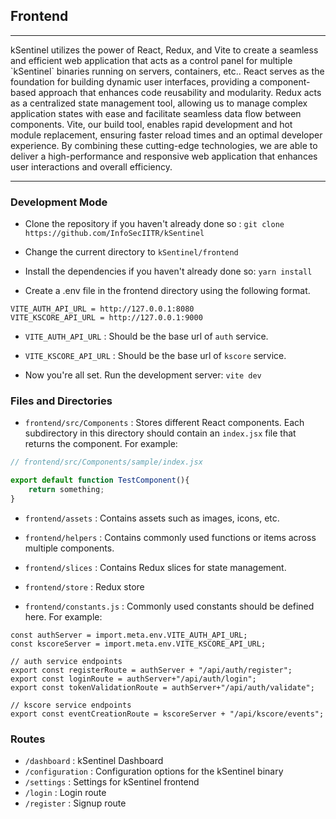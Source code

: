 ## Frontend

<hr>
kSentinel utilizes the power of React, Redux, and Vite to create a seamless and efficient web application that acts as a control panel for multiple `kSentinel` binaries running on servers, containers, etc.. React serves as the foundation for building dynamic user interfaces, providing a component-based approach that enhances code reusability and modularity. Redux acts as a centralized state management tool, allowing us to manage complex application states with ease and facilitate seamless data flow between components. Vite, our build tool, enables rapid development and hot module replacement, ensuring faster reload times and an optimal developer experience. By combining these cutting-edge technologies, we are able to deliver a high-performance and responsive web application that enhances user interactions and overall efficiency.

<hr>

### Development Mode
- Clone the repository if you haven't already done so : `git clone https://github.com/InfoSecIITR/kSentinel`

- Change the current directory to `kSentinel/frontend`

- Install the dependencies if you haven't already done so: `yarn install`

- Create a .env file in the frontend directory using the following format.
```
VITE_AUTH_API_URL = http://127.0.0.1:8080 
VITE_KSCORE_API_URL = http://127.0.0.1:9000
```
- `VITE_AUTH_API_URL` : Should be the base url of `auth` service.
- `VITE_KSCORE_API_URL` : Should be the base url of `kscore` service.

- Now you're all set. Run the development server: `vite dev`

### Files and Directories

- `frontend/src/Components` : Stores different React components. Each subdirectory in this directory should contain an `index.jsx` file that returns the component. For example:
```js
// frontend/src/Components/sample/index.jsx

export default function TestComponent(){
    return something;
}
```

- `frontend/assets` : Contains assets such as images, icons, etc.

- `frontend/helpers` : Contains commonly used functions or items across multiple components.

- `frontend/slices` : Contains Redux slices for state management.

- `frontend/store` : Redux store

- `frontend/constants.js` : Commonly used constants should be defined here. For example:
```
const authServer = import.meta.env.VITE_AUTH_API_URL;
const kscoreServer = import.meta.env.VITE_KSCORE_API_URL;

// auth service endpoints
export const registerRoute = authServer + "/api/auth/register";
export const loginRoute = authServer+"/api/auth/login";
export const tokenValidationRoute = authServer+"/api/auth/validate";

// kscore service endpoints
export const eventCreationRoute = kscoreServer + "/api/kscore/events";

```

### Routes
- `/dashboard` : kSentinel Dashboard
- `/configuration` : Configuration options for the kSentinel binary
- `/settings` : Settings for kSentinel frontend
- `/login` : Login route
- `/register` : Signup route

